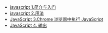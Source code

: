  - [javascript 1.简介与入门](https://blog.csdn.net/xixihahalelehehe/article/details/120210917?spm=1001.2014.3001.5501)
 - [javascript 2.用法](https://blog.csdn.net/xixihahalelehehe/article/details/120215959?spm=1001.2014.3001.5501)
 - [JavaScript 3.Chrome 浏览器中执行 JavaScript](https://ghostwritten.blog.csdn.net/article/details/120249576)
 - [JavaScript 4. 输出](https://ghostwritten.blog.csdn.net/article/details/120263559)
